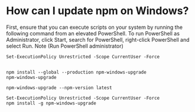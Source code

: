 # How can I update npm on Windows?
First, ensure that you can execute scripts on your system by running the following command from an elevated PowerShell. To run PowerShell as Administrator, click Start, search for PowerShell, right-click PowerShell and select Run. Note (Run PowerShell administrator)
```
Set-ExecutionPolicy Unrestricted -Scope CurrentUser -Force


npm install --global --production npm-windows-upgrade
npm-windows-upgrade

npm-windows-upgrade --npm-version latest

Set-ExecutionPolicy Unrestricted -Scope CurrentUser -Force
npm install -g npm-windows-upgrade

```
